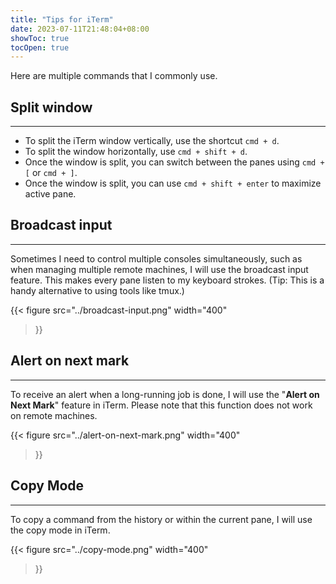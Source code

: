 ```yaml
---
title: "Tips for iTerm"
date: 2023-07-11T21:48:04+08:00
showToc: true
tocOpen: true
---
```



Here are multiple commands that I commonly use.

## Split window
---
- To split the iTerm window vertically, use the shortcut `cmd + d`. 
- To split the window horizontally, use `cmd + shift + d`.
- Once the window is split, you can switch between the panes using `cmd + [` or `cmd + ]`.
- Once the window is split, you can use `cmd + shift + enter` to maximize active pane.

## Broadcast input
---

Sometimes I need to control multiple consoles simultaneously,
such as when managing multiple remote machines,
I will use the broadcast input feature.
This makes every pane listen to my keyboard strokes.
(Tip: This is a handy alternative to using tools like tmux.)

{{< figure
    src="../broadcast-input.png"
    width="400"
>}}

## Alert on next mark 
---

To receive an alert when a long-running job is done, 
I will use the "**Alert on Next Mark**" feature in iTerm.
Please note that this function does not work on remote machines.

{{< figure
src="../alert-on-next-mark.png"
width="400"
>}}


## Copy Mode
---

To copy a command from the history or within the current pane,
I will use the copy mode in iTerm.

{{< figure
src="../copy-mode.png"
width="400"
>}}


